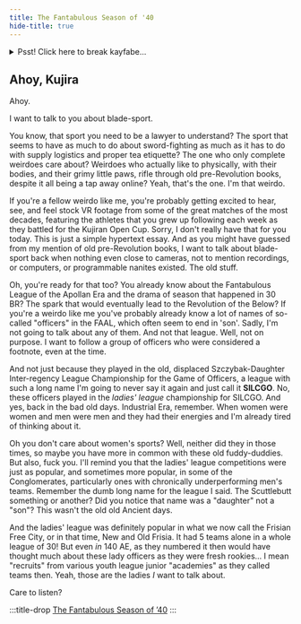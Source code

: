 ```yaml
---
title: The Fantabulous Season of '40
hide-title: true
---
```


<details class="ooc-body">
    <summary class="ooc-heading">
        Psst! Click here to break kayfabe...
    </summary>
    The Fantabulous Season of '40 is a Thirsty Sword Lesbians campaign, and this is its website. It's written in
    multiple levels of fictional truth (that is, "kayfabe"). <a href="kayfabe.html">Click here for more on kayfabe</a>,
    or <a href="home.html">click here to go to the home page</a>.
</details>

Ahoy, Kujira
-------------

Ahoy.

I want to talk to you about blade-sport.

You know, that sport you need to be a lawyer to understand? The sport that seems to have as much to do about
sword-fighting as much as it has to do with supply logistics and proper tea etiquette? The one who only complete
weirdoes care about? Weirdoes who actually like to physically, with their bodies, and their grimy little paws, rifle
through old pre-Revolution books, despite it all being a tap away online? Yeah, that's the one. I'm that weirdo.

If you're a fellow weirdo like me, you're probably getting excited to hear, see, and feel stock VR footage from some
of the great matches of the most decades, featuring the athletes that you grew up following each week as they battled
for the Kujiran Open Cup. Sorry, I don't really have that for you today. This is just a simple hypertext essay. And
as you might have guessed from my mention of old pre-Revolution books, I want to talk about blade-sport back when
nothing even close to cameras, not to mention recordings, or computers, or programmable nanites existed. The old stuff.

Oh, you're ready for that too? You already know about the Fantabulous League of the Apollan Era and the drama of season
that happened in 30 BR? The spark that would eventually lead to the Revolution of the Below? If you're a weirdo like
me you've probably already know a lot of names of so-called "officers" in the FAAL, which often seem to end in 'son'.
Sadly, I'm not going to talk about any of them. And not that league. Well, not on purpose. I want to follow a group
of officers who were considered a footnote, even at the time.

And not just because they played in the old, displaced Szczybak-Daughter Inter-regency League Championship for the
Game of Officers, a league with such a long name I'm going to never say it again and just call it **SILCGO**. No, these
officers played in the *ladies' league* championship for SILCGO. And yes, back in the bad old days. Industrial Era,
remember. When women were women and men were men and they had their energies and I'm already tired of thinking about
it.

Oh you don't care about women's sports? Well, neither did they in those times, so maybe you have more in common with
these old fuddy-duddies. But also, fuck you. I'll remind you that the ladies' league competitions were just as popular,
and sometimes more popular, in some of the Conglomerates, particularly ones with chronically underperforming men's
teams. Remember the dumb long name for the league I said. The Scuttlebutt something or another? Did you notice that
name was a "daughter" not a "son"? This wasn't the old old Ancient days.

And the ladies' league was definitely popular in what we now call the Frisian Free City, or in that time, New and
Old Frisia. It had 5 teams alone in a whole league of 30! But even *in* 140 AE, as they numbered it then would have
thought much about these lady officers as they were fresh rookies... I mean "recruits" from various youth league
junior "academies" as they called teams then. Yeah, those are the ladies *I* want to talk about.

Care to listen?

:::title-drop
[The Fantabulous Season of &#8217;40](home.html)
:::

